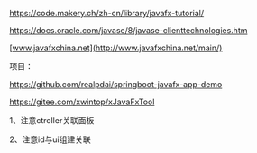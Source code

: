 https://code.makery.ch/zh-cn/library/javafx-tutorial/

https://docs.oracle.com/javase/8/javase-clienttechnologies.htm

[www.javafxchina.net](http://www.javafxchina.net/main/)



项目：

https://github.com/realpdai/springboot-javafx-app-demo

https://gitee.com/xwintop/xJavaFxTool



1、注意ctroller关联面板

2、注意id与ui组建关联
